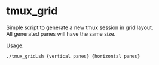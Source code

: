 # tmux_grid
Simple script to generate a new tmux session in grid layout.
<br>
All generated panes will have the same size.

Usage:    
```
./tmux_grid.sh {vertical panes} {horizontal panes}
```
